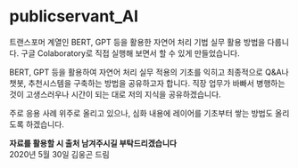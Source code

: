 # publicservant_AI

트랜스포머 계열인 BERT, GPT 등을 활용한 자연어 처리 기법 실무 활용 방법을 다룹니다.
구글 Colaboratory로 직접 실행해 보면서 할 수 있게 만들었습니다.

BERT, GPT 등을 활용하여 자연어 처리 실무 적용의 기초를 익히고
최종적으로 Q&A나 챗봇, 추천시스템을 구축하는 방법을 공유하고자 합니다.
직장 업무가 바빠서 병행하는 것이 고생스러우나 시간이 되는 대로 저의 지식을 공유하겠습니다.

주로 응용 사례 위주로 올리고 있으나, 심화 내용에 레이어를 기초부터 쌓는 방법도 올리도록 하겠습니다.

**자료를 활용할 시 출처 남겨주시길 부탁드리겠습니다**  
2020년 5월 30일 김웅곤 드림
